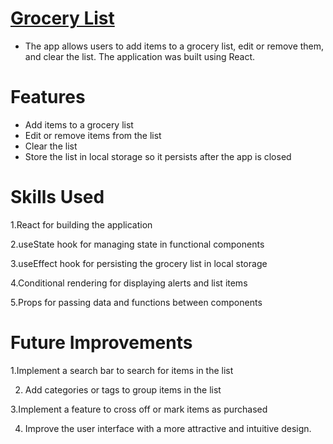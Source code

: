 
# [Grocery List](https://github.com/Likokoko/Grocery-list.git)
 * The app allows users to add items to a grocery list, edit or remove them, and clear the list. The application was built using React.

# Features
  * Add items to a grocery list
  * Edit or remove items from the list
  * Clear the list 
  * Store the list in local storage so it persists after the app is closed
  
# Skills Used

  1.React for building the application
  
  2.useState hook for managing state in functional components
  
  3.useEffect hook for persisting the grocery list in local storage
  
  4.Conditional rendering for displaying alerts and list items
  
  5.Props for passing data and functions between components


# Future Improvements
1.Implement a search bar to search for items in the list

2. Add categories or tags to group items in the list

3.Implement a feature to cross off or mark items as purchased

4. Improve the user interface with a more attractive and intuitive design.
